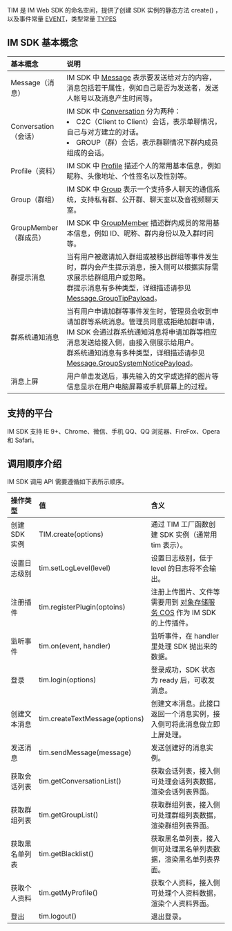 TIM 是 IM Web SDK 的命名空间，提供了创建 SDK 实例的静态方法 create() ，以及事件常量 [EVENT](https://imsdk-1252463788.file.myqcloud.com/IM_DOC/Web/module-EVENT.html)，类型常量 [TYPES](https://imsdk-1252463788.file.myqcloud.com/IM_DOC/Web/module-TYPES.html)

## IM SDK 基本概念

| 基本概念 | 说明 |
| :--- | :---- |
| Message（消息） | IM SDK 中 [Message](https://imsdk-1252463788.file.myqcloud.com/IM_DOC/Web/Message.html) 表示要发送给对方的内容，消息包括若干属性，例如自己是否为发送者，发送人帐号以及消息产生时间等。 |
| Conversation（会话） | IM SDK 中 [Conversation](https://imsdk-1252463788.file.myqcloud.com/IM_DOC/Web/Conversation.html) 分为两种：<li> C2C（Client to Client）会话，表示单聊情况，自己与对方建立的对话。</li><li> GROUP（群）会话，表示群聊情况下群内成员组成的会话。 |
| Profile（资料） | IM SDK 中 [Profile](https://imsdk-1252463788.file.myqcloud.com/IM_DOC/Web/Profile.html) 描述个人的常用基本信息，例如昵称、头像地址、个性签名以及性别等。 |
| Group（群组） | IM SDK 中 [Group](https://imsdk-1252463788.file.myqcloud.com/IM_DOC/Web/Group.html) 表示一个支持多人聊天的通信系统，支持私有群、公开群、聊天室以及音视频聊天室。 |
| GroupMember（群成员） | IM SDK 中 [GroupMember](https://imsdk-1252463788.file.myqcloud.com/IM_DOC/Web/GroupMember.html) 描述群内成员的常用基本信息，例如 ID、昵称、群内身份以及入群时间等。 |
| 群提示消息 | 当有用户被邀请加入群组或被移出群组等事件发生时，群内会产生提示消息，接入侧可以根据实际需求展示给群组用户或忽略。<br/>群提示消息有多种类型，详细描述请参见  [Message.GroupTipPayload](https://imsdk-1252463788.file.myqcloud.com/IM_DOC/Web/Message.html#.GroupTipPayload)。|
| 群系统通知消息 | 当有用户申请加群等事件发生时，管理员会收到申请加群等系统消息。管理员同意或拒绝加群申请，IM SDK 会通过群系统通知消息将申请加群等相应消息发送给接入侧，由接入侧展示给用户。<br/>群系统通知消息有多种类型，详细描述请参见 [Message.GroupSystemNoticePayload](https://imsdk-1252463788.file.myqcloud.com/IM_DOC/Web/Message.html#.GroupSystemNoticePayload)。  |
| 消息上屏 | 用户单击发送后，事先输入的文字或选择的图片等信息显示在用户电脑屏幕或手机屏幕上的过程。 |


## 支持的平台
IM SDK 支持 IE 9+、Chrome、微信、手机 QQ、QQ 浏览器、FireFox、Opera 和 Safari。

## 调用顺序介绍
IM SDK 调用 API 需要遵循如下表所示顺序。

| 操作类型 | 值 | 含义 |
| :--- | :---- | :---- |
| 创建 SDK 实例 | TIM.create(options) | 通过 TIM 工厂函数创建 SDK 实例（通常用 tim 表示）。 |
| 设置日志级别 | tim.setLogLevel(level) | 设置日志级别，低于 level 的日志将不会输出。 |
| 注册插件 | tim.registerPlugin(optoins) | 注册上传图片、文件等需要用到 [对象存储服务 COS](https://intl.cloud.tencent.com/document/product/436/6474) 作为 IM SDK 的上传插件。 |
| 监听事件 | tim.on(event, handler) | 监听事件，在 handler 里处理 SDK 抛出来的数据。 |
| 登录 | tim.login(options) | 登录成功，SDK 状态为 ready 后，可收发消息。 |
| 创建文本消息 | tim.createTextMessage(options) | 创建文本消息。此接口返回一个消息实例，接入侧可将此消息做立即上屏处理。 |
| 发送消息 | tim.sendMessage(message) | 发送创建好的消息实例。 |
| 获取会话列表 | tim.getConversationList() | 获取会话列表，接入侧可处理会话列表数据，渲染会话列表界面。 |
| 获取群组列表 | tim.getGroupList() | 获取群组列表，接入侧可处理群组列表数据，渲染群组列表界面。 |
| 获取黑名单列表 | tim.getBlacklist() | 获取黑名单列表，接入侧可处理黑名单列表数据，渲染黑名单列表界面。 |
| 获取个人资料 | tim.getMyProfile() | 获取个人资料，接入侧可处理个人资料数据，渲染个人资料界面。|
| 登出 | tim.logout() | 退出登录。 |